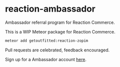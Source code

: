 reaction-ambassador
=============

Ambassador referral program for Reaction Commerce.

This is a WIP Meteor package for Reaction Commerce.

```bash
meteor add getoutfitted:reaction-zopim
```

Pull requests are celebrated, feedback encouraged.

Sign up for a Ambassador account [here](https://www.getambassador.com).
